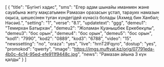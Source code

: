 [
  {
    "title": "Бүгінгі хадис",
    "sms": "Егер адам шынайы иманмен және сауабына жету мақсатымен Рамазан оразасын ұстап, тарауих намазын оқыса, шешесінен туған күндегідей күнәсіз болады (Ахмед бин Ханбәл; Нәсәи).",
    "setting": "1",
    "verse": "8.1",
    "updatetext": "ggg",
    "demeu1": "Темирхан Батырхан",
    "demeu2": "Жоламан Қуанышбек Еркебекұлы",
    "demeu3": "бос орын",
    "demeu4": "бос орын",
    "demeu5": "бос орын",
    "kod1": "7990",
    "kod2": "0889",
    "kod3": "6788",
    "video": "15",
    "newssetting": "no",
    "oraza": "yes",
    "live": "hrnT2IFqyro",
    "dostup": "yes",
    "promokod": "qwerty",
    "image": "https://imgs.muftyat.kz/orig/07791eda-4b0c-4c14-95ed-efe911f9448c.jpg",
    "news": "Рамазан айына 3 күн қалды"
  }
]
